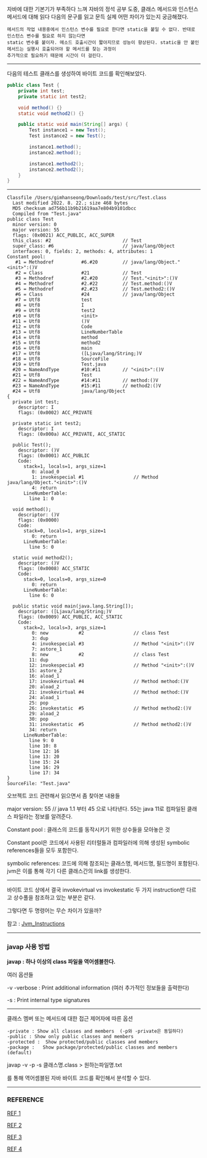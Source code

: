 자바에 대한 기본기가 부족하다 느껴 자바의 정석 공부 도중, 클래스 메서드와 인스턴스 메서드에 대해 읽다 다음의 문구를 읽고 문득 실제 어떤 차이가 있는지 궁금해졌다. 

```
메서드의 작업 내용중에서 인스턴스 변수를 필요로 한다면 static을 붙일 수 없다. 반대로 인스턴스 변수를 필요로 하지 않는다면 
static 변수를 붙이자. 메소드 호출시간이 짧아지므로 성능이 향상된다. static을 안 붙인 메서드는 실행시 호출되어야 할 메서드를 찾는 과정이
추가적으로 필요하기 때문에 시간이 더 걸린다. 
```


---
다음의 테스트 클래스를 생성하여 바이트 코드를 확인해보았다. 

```java
public class Test {
    private int test;
    private static int test2;

    void method() {}
    static void method2() {}

    public static void main(String[] args) {
        Test instance1 = new Test();
        Test instance2 = new Test();

        instance1.method();
        instance2.method();

        instance1.method2();
        instance2.method2();
    }
}
```

---

```
Classfile /Users/gimhanseong/Downloads/test/src/Test.class
  Last modified 2022. 8. 22.; size 468 bytes
  MD5 checksum ad756b11b9b21619aa7e804b9101dbcc
  Compiled from "Test.java"
public class Test
  minor version: 0
  major version: 55
  flags: (0x0021) ACC_PUBLIC, ACC_SUPER
  this_class: #2                          // Test
  super_class: #6                         // java/lang/Object
  interfaces: 0, fields: 2, methods: 4, attributes: 1
Constant pool:
   #1 = Methodref          #6.#20         // java/lang/Object."<init>":()V
   #2 = Class              #21            // Test
   #3 = Methodref          #2.#20         // Test."<init>":()V
   #4 = Methodref          #2.#22         // Test.method:()V
   #5 = Methodref          #2.#23         // Test.method2:()V
   #6 = Class              #24            // java/lang/Object
   #7 = Utf8               test
   #8 = Utf8               I
   #9 = Utf8               test2
  #10 = Utf8               <init>
  #11 = Utf8               ()V
  #12 = Utf8               Code
  #13 = Utf8               LineNumberTable
  #14 = Utf8               method
  #15 = Utf8               method2
  #16 = Utf8               main
  #17 = Utf8               ([Ljava/lang/String;)V
  #18 = Utf8               SourceFile
  #19 = Utf8               Test.java
  #20 = NameAndType        #10:#11        // "<init>":()V
  #21 = Utf8               Test
  #22 = NameAndType        #14:#11        // method:()V
  #23 = NameAndType        #15:#11        // method2:()V
  #24 = Utf8               java/lang/Object
{
  private int test;
    descriptor: I
    flags: (0x0002) ACC_PRIVATE

  private static int test2;
    descriptor: I
    flags: (0x000a) ACC_PRIVATE, ACC_STATIC

  public Test();
    descriptor: ()V
    flags: (0x0001) ACC_PUBLIC
    Code:
      stack=1, locals=1, args_size=1
         0: aload_0
         1: invokespecial #1                  // Method java/lang/Object."<init>":()V
         4: return
      LineNumberTable:
        line 1: 0

  void method();
    descriptor: ()V
    flags: (0x0000)
    Code:
      stack=0, locals=1, args_size=1
         0: return
      LineNumberTable:
        line 5: 0

  static void method2();
    descriptor: ()V
    flags: (0x0008) ACC_STATIC
    Code:
      stack=0, locals=0, args_size=0
         0: return
      LineNumberTable:
        line 6: 0

  public static void main(java.lang.String[]);
    descriptor: ([Ljava/lang/String;)V
    flags: (0x0009) ACC_PUBLIC, ACC_STATIC
    Code:
      stack=2, locals=3, args_size=1
         0: new           #2                  // class Test
         3: dup
         4: invokespecial #3                  // Method "<init>":()V
         7: astore_1
         8: new           #2                  // class Test
        11: dup
        12: invokespecial #3                  // Method "<init>":()V
        15: astore_2
        16: aload_1
        17: invokevirtual #4                  // Method method:()V
        20: aload_2
        21: invokevirtual #4                  // Method method:()V
        24: aload_1
        25: pop
        26: invokestatic  #5                  // Method method2:()V
        29: aload_2
        30: pop
        31: invokestatic  #5                  // Method method2:()V
        34: return
      LineNumberTable:
        line 9: 0
        line 10: 8
        line 12: 16
        line 13: 20
        line 15: 24
        line 16: 29
        line 17: 34
}
SourceFile: "Test.java"
```

오브젝트 코드 관련해서 읽으면서 좀 찾아본 내용들 

major version: 55   // java 1.1 부터 45 으로 나타낸다. 55는 java 11로 컴파일된 클래스 파일라는 정보를 알려준다.

Constant pool : 클래스의 코드를 동작시키기 위한 상수들을 모아놓은 것

Constant pool은 코드에서 사용된 리터럴들과 컴파일러에 의해 생성된 symbolic references들을 모두 포함한다.

symbolic references: 코드에 의해 참조되는 클래스명, 메서드명, 필드명이 포함된다. jvm은 이를 통해 각기 다른 클래스간의 link를 생성한다. 


---
바이트 코드 상에서 결국 invokevirtual   vs  invokestatic 두 가지 instruction만 다르고 상수풀을 참조하고 있는 부분은 같다. 

그렇다면 두 명령어는 무슨 차이가 있을까? 




참고 : [Jvm_Instructions](https://docs.oracle.com/javase/specs/jvms/se7/html/jvms-6.html#jvms-6.5.invokevirtual)

---
### javap 사용 방법

**javap : 하나 이상의 class 파일을 역어셈블한다.**

여러 옵션들 

 -v  -verbose : Print additional information (여러 추가적인 정보들을 출력한다)
 
 -s : Print internal type signatures
 
 ---
 클래스 멤버 또는 메서드에 대한 접근 제어자에 따른 옵션 
 
 ```
 -private : Show all classes and members  (-p와 -private은 동일하다)
 -public : Show only public classes and members
 -protected :  Show protected/public classes and members
 -package :   Show package/protected/public classes and members (default)
 ```

javap -v -p -s 클래스명.class > 원하는파일명.txt

를 통해 역어셈블된 자바 바이트 코드를 확인해서 분석할 수 있다. 

---
### REFERENCE 
[REF 1](https://iamsang.com/blog/2012/08/19/introduction-to-java-bytecode/)

[REF 2](https://tlo-developer.tistory.com/262)

[REF 3](https://wonit.tistory.com/589)

[REF 4](https://stackoverflow.com/questions/10209952/what-is-the-purpose-of-the-java-constant-pool)
